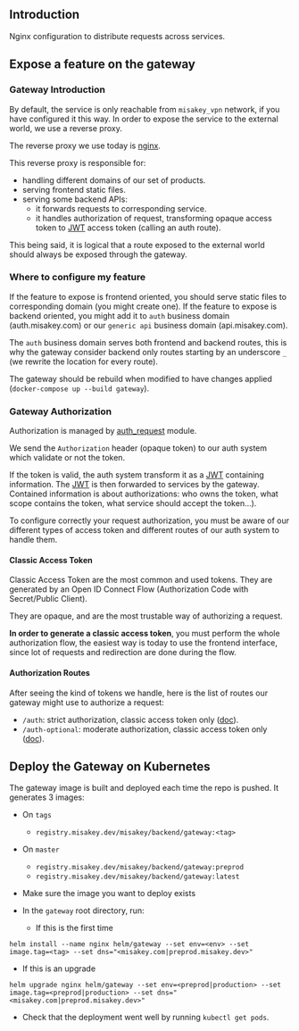 ## Introduction

Nginx configuration to distribute requests across services.

## Expose a feature on the gateway

### Gateway Introduction

By default, the service is only reachable from `misakey_vpn` network, if you have configured it this way. In order to expose the service to the external world, we use a reverse proxy.

The reverse proxy we use today is [nginx](https://www.nginx.com/resources/wiki/).

This reverse proxy is responsible for:
- handling different domains of our set of products.
- serving frontend static files.
- serving some backend APIs:
  - it forwards requests to corresponding service.
  - it handles authorization of request, transforming opaque access token to [JWT](https://tools.ietf.org/html/rfc7519) access token (calling an auth route).

This being said, it is logical that a route exposed to the external world should always be exposed through the gateway.

### Where to configure my feature

If the feature to expose is frontend oriented, you should serve static files to corresponding domain (you might create one).
If the feature to expose is backend oriented, you might add it to `auth` business domain (auth.misakey.com) or our `generic api` business domain (api.misakey.com).

The `auth` business domain serves both frontend and backend routes, this is why the gateway consider backend only routes starting by an underscore `_` (we rewrite the location for every route).

The gateway should be rebuild when modified to have changes applied (`docker-compose up --build gateway`).

### Gateway Authorization

Authorization is managed by [auth_request](http://nginx.org/en/docs/http/ngx_http_auth_request_module.html) module.

We send the `Authorization` header (opaque token) to our auth system which validate or not the token.

If the token is valid, the auth system transform it as a [JWT](https://tools.ietf.org/html/rfc7519) containing information. The [JWT](https://tools.ietf.org/html/rfc7519) is then forwarded to services by the gateway.
Contained information is about authorizations: who owns the token, what scope contains the token, what service should accept the token...).

To configure correctly your request authorization, you must be aware of our different types of access token and different routes of our auth system to handle them.

#### Classic Access Token

Classic Access Token are the most common and used tokens. They are generated by an Open ID Connect Flow (Authorization Code with Secret/Public Client).

They are opaque, and are the most trustable way of authorizing a request.

**In order to generate a classic access token**, you must perform the whole authorization flow, the easiest way is today to use the frontend interface, since lot of requests and redirection are done during the flow.

#### Authorization Routes

After seeing the kind of tokens we handle, here is the list of routes our gateway might use to authorize a request:

- `/auth`: strict authorization, classic access token only ([doc](https://docs.misakey.dev/backend/?urls.primaryName=Auth#/Private/get_auth)).
- `/auth-optional`: moderate authorization, classic access token only ([doc](https://docs.misakey.dev/backend/?urls.primaryName=Auth#/Private/get_auth_optional)).

## Deploy the Gateway on Kubernetes

The gateway image is built and deployed each time the repo is pushed. It generates 3 images:

- On `tags`
  - `registry.misakey.dev/misakey/backend/gateway:<tag>`
- On `master`
  - `registry.misakey.dev/misakey/backend/gateway:preprod`
  - `registry.misakey.dev/misakey/backend/gateway:latest`


- Make sure the image you want to deploy exists
- In the `gateway` root directory, run:
  - If this is the first time
```
helm install --name nginx helm/gateway --set env=<env> --set image.tag=<tag> --set dns="<misakey.com|preprod.misakey.dev>"
```
  - If this is an upgrade
```
helm upgrade nginx helm/gateway --set env=<preprod|production> --set image.tag=<preprod|production> --set dns="<misakey.com|preprod.misakey.dev>"
```
- Check that the deployment went well by running `kubectl get pods`.
